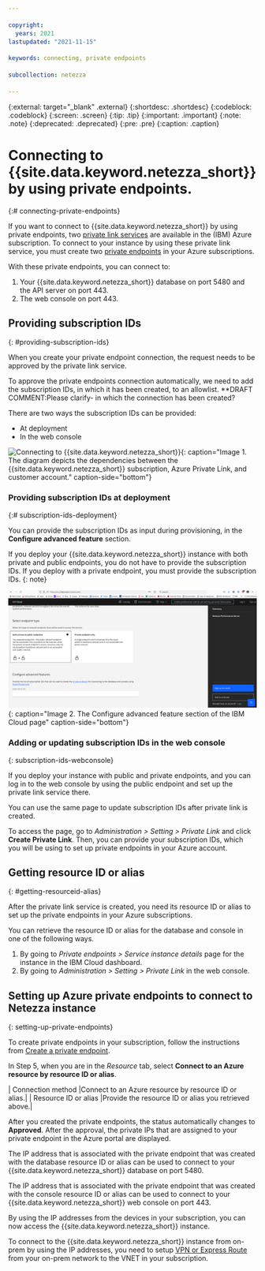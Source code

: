 ```yaml
---

copyright:
  years: 2021
lastupdated: "2021-11-15"

keywords: connecting, private endpoints

subcollection: netezza

---
```

{:external: target="_blank" .external}
{:shortdesc: .shortdesc}
{:codeblock: .codeblock}
{:screen: .screen}
{:tip: .tip}
{:important: .important}
{:note: .note}
{:deprecated: .deprecated}
{:pre: .pre}
{:caption: .caption}

# Connecting to {{site.data.keyword.netezza_short}} by using private endpoints.
{:# connecting-private-endpoints}

If you want to connect to {{site.data.keyword.netezza_short}} by using private endpoints, two [private link services](https://learn.microsoft.com/en-us/azure/private-link/private-link-service-overview) are available in the (IBM) Azure subscription. To connect to your instance by using these private link service, you must create two [private endpoints](https://learn.microsoft.com/en-us/azure/private-link/private-endpoint-overview) in your Azure subscriptions.

With these private endpoints, you can connect to:
1. Your {{site.data.keyword.netezza_short}} database on port 5480 and the API server on port 443.
1. The web console on port 443.

## Providing subscription IDs
{: #providing-subscription-ids}

When you create your private endpoint connection, the request needs to be approved by the private link service.

To approve the private endpoints connection automatically, we need to add the subscription IDs, in which it has been created, to an allowlist.
**DRAFT COMMENT:Please clarify- in which the connection has been created?

There are two ways the subscription IDs can be provided:
- At deployment
- In the web console

![Connecting to {{site.data.keyword.netezza_short}}](connecting.png){: caption="Image 1. The diagram depicts the dependencies between the  {{site.data.keyword.netezza_short}} subscription, Azure Private Link, and customer account." caption-side="bottom"}

### Providing subscription IDs at deployment
{:# subscription-ids-deployment}

You can provide the subscription IDs as input during provisioning, in the **Configure advanced feature** section.

If you deploy your {{site.data.keyword.netezza_short}} instance with both private and public endpoints, you do not have to provide the subscription IDs.
If you deploy with a private endpoint, you must provide the subscription IDs.
{: note}

![Connecting to {{site.data.keyword.netezza_short}}](connecting2.png){: caption="Image 2. The Configure advanced feature section of the IBM Cloud page" caption-side="bottom"}

### Adding or updating subscription IDs in the web console
{: subscription-ids-webconsole}

If you deploy your instance with public and private endpoints, and you can log in to the web console by using the public endpoint and set up the  private link service there.

You can use the same page to update subscription IDs after private link is created.

To access the page, go to _Administration > Setting > Private Link_ and click **Create Private Link**. Then, you can provide your subscription IDs, which you will be using to set up private endpoints in your Azure account.

## Getting resource ID or alias
{: #getting-resourceid-alias}

After the private link service is created, you need its resource ID or alias to set up the private endpoints in your Azure subscriptions.

You can retrieve the resource ID or alias for the database and console in one of the following ways.
1. By going to _Private endpoints > Service instance details_ page for the instance in the IBM Cloud dashboard.
1. By going to _Administration > Setting > Private Link_ in the web console.

## Setting up Azure private endpoints to connect to Netezza instance
{: setting-up-private-endpoints}

To create private endpoints in your subscription, follow the instructions from [Create a private endpoint](https://learn.microsoft.com/en-us/azure/private-link/create-private-endpoint-portal?tabs=dynamic-ip#create-a-private-endpoint).  

In Step 5, when you are in the _Resource_ tab, select **Connect to an Azure resource by resource ID or alias**.

| Connection method    |Connect to an Azure resource by resource ID or alias.|
| Resource ID or alias |Provide the resource ID or alias you retrieved above.|

After you created the private endpoints, the status automatically changes to **Approved**.
After the approval, the private IPs that are assigned to your private endpoint in the Azure portal are displayed.

The IP address that is associated with the private endpoint that was created with the database resource ID or alias can be used to connect to your {{site.data.keyword.netezza_short}} database on port 5480.

The IP address that is associated with the private endpoint that was created with the console resource ID or alias can be used to connect to your  {{site.data.keyword.netezza_short}} web console on port 443.

By using the IP addresses from the devices in your subscription, you can now access the {{site.data.keyword.netezza_short}} instance.

To connect to the {{site.data.keyword.netezza_short}} instance from on-prem by using the IP addresses, you need to setup [VPN or Express Route](https://learn.microsoft.com/en-us/azure/architecture/reference-architectures/hybrid-networking/) from your on-prem network to the VNET in your subscription.   
